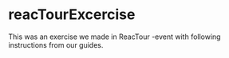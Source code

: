 # reacTourExcercise
This was an exercise we made in ReacTour -event with following instructions from our guides.

